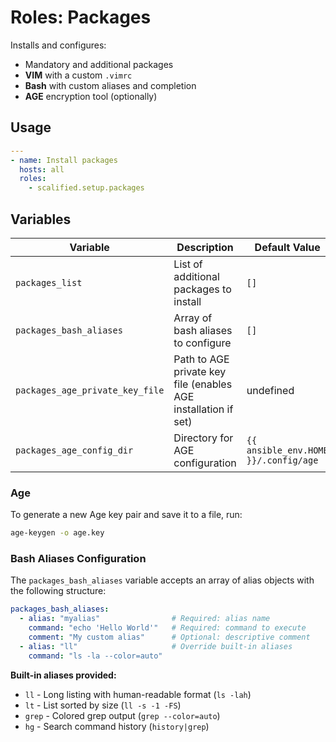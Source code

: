 # Roles: Packages

Installs and configures:

* Mandatory and additional packages
* **VIM** with a custom `.vimrc`
* **Bash** with custom aliases and completion
* **AGE** encryption tool (optionally)

## Usage

```yaml
---
- name: Install packages
  hosts: all
  roles:
    - scalified.setup.packages
```

## Variables

| Variable                        | Description                                                     | Default Value                        |
|---------------------------------|-----------------------------------------------------------------|--------------------------------------|
| `packages_list`                 | List of additional packages to install                          | `[]`                                 |
| `packages_bash_aliases`         | Array of bash aliases to configure                              | `[]`                                 |
| `packages_age_private_key_file` | Path to AGE private key file (enables AGE installation if set)  | undefined                            |
| `packages_age_config_dir`       | Directory for AGE configuration                                 | `{{ ansible_env.HOME }}/.config/age` |

### Age

To generate a new Age key pair and save it to a file, run:

```bash
age-keygen -o age.key
```

### Bash Aliases Configuration

The `packages_bash_aliases` variable accepts an array of alias objects with the following structure:

```yaml
packages_bash_aliases:
  - alias: "myalias"                # Required: alias name
    command: "echo 'Hello World'"   # Required: command to execute
    comment: "My custom alias"      # Optional: descriptive comment
  - alias: "ll"                     # Override built-in aliases
    command: "ls -la --color=auto"
```

**Built-in aliases provided:**
- `ll` - Long listing with human-readable format (`ls -lah`)
- `lt` - List sorted by size (`ll -s -1 -FS`)
- `grep` - Colored grep output (`grep --color=auto`)
- `hg` - Search command history (`history|grep`)
